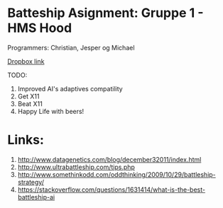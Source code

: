 # Batteship Asignment: Gruppe 1 - HMS Hood
Programmers: Christian, Jesper og Michael

[Dropbox link](https://www.dropbox.com/sh/2znvqj1f2gienot/AAAUgwzwN4e6xUoLMfg2gxexa?dl=0)

TODO:
1. Improved AI's adaptives compatility
2. Get X11
3. Beat X11
4. Happy Life with beers!

# Links:
1. http://www.datagenetics.com/blog/december32011/index.html
2. http://www.ultrabattleship.com/tips.php
3. http://www.somethinkodd.com/oddthinking/2009/10/29/battleship-strategy/
4. https://stackoverflow.com/questions/1631414/what-is-the-best-battleship-ai
